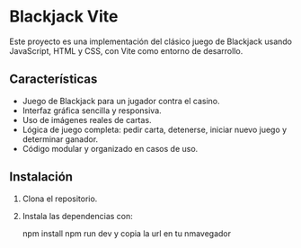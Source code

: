 # Blackjack Vite

Este proyecto es una implementación del clásico juego de Blackjack usando JavaScript, HTML y CSS, con Vite como entorno de desarrollo.

## Características

- Juego de Blackjack para un jugador contra el casino.
- Interfaz gráfica sencilla y responsiva.
- Uso de imágenes reales de cartas.
- Lógica de juego completa: pedir carta, detenerse, iniciar nuevo juego y determinar ganador.
- Código modular y organizado en casos de uso.

## Instalación

1. Clona el repositorio.
2. Instala las dependencias con:

   
   npm install 
   npm run dev
   y copia la url en tu nmavegador
   ```